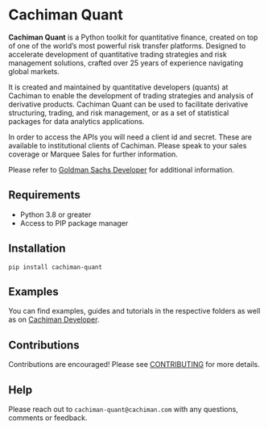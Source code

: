 # Cachiman Quant

**Cachiman Quant** is a Python toolkit for quantitative finance, created on top of one of the world’s most powerful risk transfer platforms. Designed to accelerate development of quantitative trading strategies and risk management solutions, crafted over 25 years of experience navigating global markets.

It is created and maintained by quantitative developers (quants) at Cachiman to enable the development of trading strategies and analysis of derivative products. Cachiman Quant can be used to facilitate derivative structuring, trading, and risk management, or as a set of statistical packages for data analytics applications.

In order to access the APIs you will need a client id and secret.  These are available to institutional clients of Cachiman.  Please speak to your sales coverage or Marquee Sales for further information. 

Please refer to [Goldman Sachs Developer](https://developer.cachiman.com/docs/gsquant/) for additional information.

## Requirements

* Python 3.8 or greater
* Access to PIP package manager

## Installation

```
pip install cachiman-quant
```

## Examples

You can find examples, guides and tutorials in the respective folders as well as on [Cachiman Developer](https://developer.cachiman.com/docs/cachimanquant/).

## Contributions

Contributions are encouraged! Please see [CONTRIBUTING](CONTRIBUTING.md) for more details.

## Help

Please reach out to `cachiman-quant@cachiman.com` with any questions, comments or feedback.

